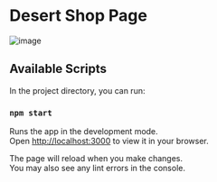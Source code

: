 # Desert Shop Page

![image](https://github.com/steven4program/react-cart/assets/80511157/fe5d3b50-78df-4b9e-899f-3f49bb3f1fac)

## Available Scripts

In the project directory, you can run:

### `npm start`

Runs the app in the development mode.\
Open [http://localhost:3000](http://localhost:3000) to view it in your browser.

The page will reload when you make changes.\
You may also see any lint errors in the console.
